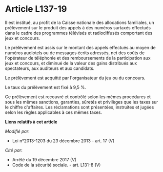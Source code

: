 # Article L137-19

Il est institué, au profit de la Caisse nationale des allocations familiales, un prélèvement sur le produit des appels à des
numéros surtaxés effectués dans le cadre des programmes télévisés et radiodiffusés comportant des jeux et concours.

Le prélèvement est assis sur le montant des appels effectués au moyen de numéros audiotels ou de messages écrits adressés,
net des coûts de l'opérateur de téléphonie et des remboursements de la participation aux jeux et concours, et diminué de la
valeur des gains distribués aux spectateurs, aux auditeurs et aux candidats.

Le prélèvement est acquitté par l'organisateur du jeu ou du concours.

Le taux du prélèvement est fixé à 9,5 %.

Ce prélèvement est recouvré et contrôlé selon les mêmes procédures et sous les mêmes sanctions, garanties, sûretés et
privilèges que les taxes sur le chiffre d'affaires. Les réclamations sont présentées, instruites et jugées selon les règles
applicables à ces mêmes taxes.

**Liens relatifs à cet article**

_Modifié par_:

  - Loi n°2013-1203 du 23 décembre 2013 - art. 17 (V)

_Cité par_:

  - Arrêté du 19 décembre 2017 (V)
  - Code de la sécurité sociale. - art. L131-8 (V)
